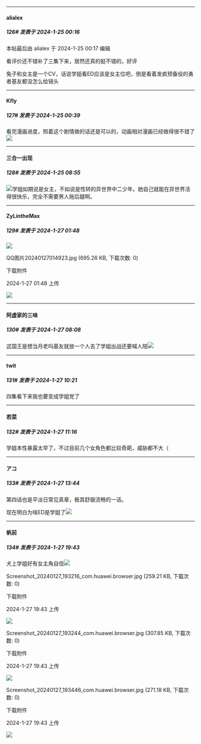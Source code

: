 
*****

####  alialex  
##### 126#       发表于 2024-1-25 00:16

 本帖最后由 alialex 于 2024-1-25 00:17 编辑 

看评价还不错补了三集下来，居然还真的挺不错的，好评

兔子和女主是一个CV，话说学姐看ED应该是女主位吧，倒是看着发疯预备役的勇者基友都没怎么给镜头


*****

####  Kfly  
##### 127#       发表于 2024-1-25 00:39

看完漫画进度，照着这个剧情做的话还是可以的，动画相对漫画已经做得很不错了<img src="https://static.saraba1st.com/image/smiley/face2017/068.png" referrerpolicy="no-referrer">


*****

####  三合一出现  
##### 128#       发表于 2024-1-25 08:55

<img src="https://static.saraba1st.com/image/smiley/face2017/067.png" referrerpolicy="no-referrer">学姐如期说是女主，不如说是性转的异世界中二少年。她自己就能在异世界活得很快乐，完全不需要男人拖后腿啊。


*****

####  ZyLintheMax  
##### 129#       发表于 2024-1-27 01:48

<img src="https://static.saraba1st.com/image/smiley/face2017/067.png" referrerpolicy="no-referrer">

QQ图片20240127014923.jpg
(695.26 KB, 下载次数: 0)

下载附件

2024-1-27 01:48 上传

<img src="https://img.saraba1st.com/forum/202401/27/014823ep70nnv9fczcn6lf.jpg" referrerpolicy="no-referrer">


*****

####  阿虚家的三味  
##### 130#       发表于 2024-1-27 08:08

这国王是想当月老吗基友就放一个人去了学姐出战还要喊人陪<img src="https://static.saraba1st.com/image/smiley/face2017/067.png" referrerpolicy="no-referrer">


*****

####  twit  
##### 131#       发表于 2024-1-27 10:21

四集看下来我也要变成学姐党了


*****

####  若菜  
##### 132#       发表于 2024-1-27 11:16

学姐本性暴露太早了，不过目前几个女角色都比较奇葩，威胁都不大（


*****

####  アコ  
##### 133#       发表于 2024-1-27 13:44

第四话也是平淡日常见真章，极其舒服流畅的一话。

现在明白为啥ED是学姐了<img src="https://static.saraba1st.com/image/smiley/face2017/074.png" referrerpolicy="no-referrer">


*****

####  帆前  
##### 134#       发表于 2024-1-27 19:43

犬上学姐好有女主角自信<img src="https://static.saraba1st.com/image/smiley/face2017/067.png" referrerpolicy="no-referrer">

Screenshot_20240127_193216_com.huawei.browser.jpg
(259.21 KB, 下载次数: 0)

下载附件

2024-1-27 19:43 上传

<img src="https://img.saraba1st.com/forum/202401/27/194306fvyax5kkmdevvaae.jpg" referrerpolicy="no-referrer">

Screenshot_20240127_193244_com.huawei.browser.jpg
(307.85 KB, 下载次数: 0)

下载附件

2024-1-27 19:43 上传

<img src="https://img.saraba1st.com/forum/202401/27/194308powuguhqpdhhfdyf.jpg" referrerpolicy="no-referrer">

Screenshot_20240127_193446_com.huawei.browser.jpg
(271.18 KB, 下载次数: 0)

下载附件

2024-1-27 19:43 上传

<img src="https://img.saraba1st.com/forum/202401/27/194309thu97bp6tnlfpxfy.jpg" referrerpolicy="no-referrer">

